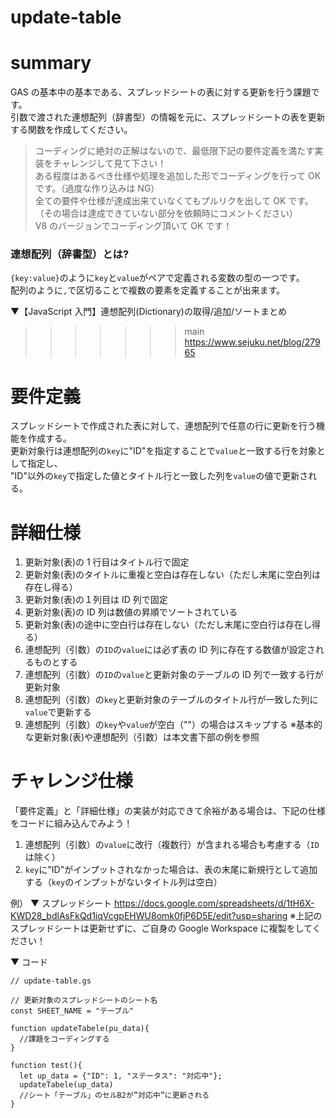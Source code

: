 # update-table

# summary

GAS の基本中の基本である、スプレッドシートの表に対する更新を行う課題です。  
引数で渡された連想配列（辞書型）の情報を元に、スプレッドシートの表を更新する関数を作成してください。  

> コーディングに絶対の正解はないので、最低限下記の要件定義を満たす実装をチャレンジして見て下さい！  
> ある程度はあるべき仕様や処理を追加した形でコーディングを行って OK です。（過度な作り込みは NG）  
> 全ての要件や仕様が達成出来ていなくてもプルリクを出して OK です。（その場合は達成できていない部分を依頼時にコメントください）  
> V8 のバージョンでコーディング頂いて OK です！  

### 連想配列（辞書型）とは?

`{key:value}`のように`key`と`value`がペアで定義される変数の型の一つです。  
配列のように`,`で区切ることで複数の要素を定義することが出来ます。  

▼【JavaScript 入門】連想配列(Dictionary)の取得/追加/ソートまとめ  
>>>>>>> main
https://www.sejuku.net/blog/27965

# 要件定義

スプレッドシートで作成された表に対して、連想配列で任意の行に更新を行う機能を作成する。  
更新対象行は連想配列の`key`に"ID"を指定することで`value`と一致する行を対象として指定し、  
"ID"以外の`key`で指定した値とタイトル行と一致した列を`value`の値で更新される。  

# 詳細仕様

1. 更新対象(表)の 1 行目はタイトル行で固定
1. 更新対象(表)のタイトルに重複と空白は存在しない（ただし末尾に空白列は存在し得る）
1. 更新対象(表)の１列目は ID 列で固定
1. 更新対象(表)の ID 列は数値の昇順でソートされている
1. 更新対象(表)の途中に空白行は存在しない（ただし末尾に空白行は存在し得る）
1. 連想配列（引数）の`ID`の`value`には必ず表の ID 列に存在する数値が設定されるものとする
1. 連想配列（引数）の`ID`の`value`と更新対象のテーブルの ID 列で一致する行が更新対象
1. 連想配列（引数）の`key`と更新対象のテーブルのタイトル行が一致した列に`value`で更新する
1. 連想配列（引数）の`key`や`value`が空白（""）の場合はスキップする
   ※基本的な更新対象(表)や連想配列（引数）は本文書下部の例を参照

# チャレンジ仕様

「要件定義」と「詳細仕様」の実装が対応できて余裕がある場合は、下記の仕様をコードに組み込んでみよう！

1. 連想配列（引数）の`value`に改行（複数行）が含まれる場合も考慮する（`ID`は除く）
1. `key`に"ID"がインプットされなかった場合は、表の末尾に新規行として追加する（`key`のインプットがないタイトル列は空白）

例）
▼ スプレッドシート
https://docs.google.com/spreadsheets/d/1tH6X-KWD28_bdlAsFkQd1iqVcgpEHWU8omk0fjP6D5E/edit?usp=sharing
※上記のスプレッドシートは更新せずに、ご自身の Google Workspace に複製をしてください！

▼ コード

```
// update-table.gs

// 更新対象のスプレッドシートのシート名
const SHEET_NAME = "テーブル"

function updateTabele(pu_data){
  //課題をコーディングする
}

function test(){
  let up_data = {"ID": 1, "ステータス": "対応中"};
  updateTabele(up_data)
  //シート「テーブル」のセルB2が”対応中”に更新される
}
```
